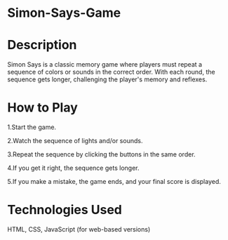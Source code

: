 # Simon-Says-Game

# Description

Simon Says is a classic memory game where players must repeat a sequence of colors or sounds in the correct order. With each round, the sequence gets longer, challenging the player's memory and reflexes.

# How to Play

1.Start the game.

2.Watch the sequence of lights and/or sounds.

3.Repeat the sequence by clicking the buttons in the same order.

4.If you get it right, the sequence gets longer.

5.If you make a mistake, the game ends, and your final score is displayed.

# Technologies Used

HTML, CSS, JavaScript (for web-based versions)
